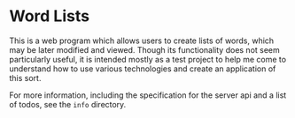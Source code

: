 # Word Lists

This is a web program which allows users to create lists of words, which may be later modified and viewed.  Though its functionality does not seem particularly useful, it is intended mostly as a test project to help me come to understand how to use various technologies and create an application of this sort.

For more information, including the specification for the server api and a list of todos, see the `info` directory.

